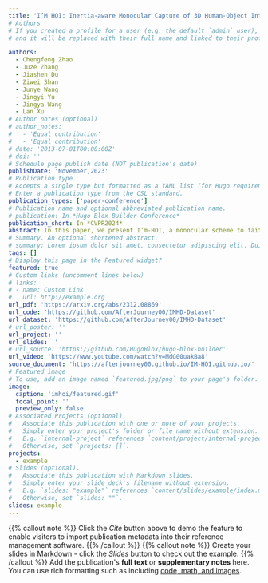 ```yaml
---
title: 'I’M HOI: Inertia-aware Monocular Capture of 3D Human-Object Interactions'
# Authors
# If you created a profile for a user (e.g. the default `admin` user), write the username (folder name) here
# and it will be replaced with their full name and linked to their profile.

authors:
  - Chengfeng Zhao
  - Juze Zhang
  - Jiashen Du
  - Ziwei Shan
  - Junye Wang 
  - Jingyi Yu 
  - Jingya Wang
  - Lan Xu
# Author notes (optional)
# author_notes:
#   - 'Equal contribution'
#   - 'Equal contribution'
# date: '2013-07-01T00:00:00Z'
# doi: ''
# Schedule page publish date (NOT publication's date).
publishDate: 'November,2023'
# Publication type.
# Accepts a single type but formatted as a YAML list (for Hugo requirements).
# Enter a publication type from the CSL standard.
publication_types: ['paper-conference']
# Publication name and optional abbreviated publication name.
# publication: In *Hugo Blox Builder Conference*
publication_short: In *CVPR2024*
abstract: In this paper, we present I’m-HOI, a monocular scheme to faithfully capture the 3D motions of both the human and object in a novel setting, using a minimal amount of RGB camera and object-mounted Inertial Measurement Unit (IMU).
# Summary. An optional shortened abstract.
# summary: Lorem ipsum dolor sit amet, consectetur adipiscing elit. Duis posuere tellus ac convallis placerat. Proin tincidunt magna sed ex sollicitudin condimentum.
tags: []
# Display this page in the Featured widget?
featured: true
# Custom links (uncomment lines below)
# links:
# - name: Custom Link
#   url: http://example.org
url_pdf: 'https://arxiv.org/abs/2312.08869'
url_code: 'https://github.com/AfterJourney00/IMHD-Dataset'
url_dataset: 'https://github.com/AfterJourney00/IMHD-Dataset'
# url_poster: ''
url_project: ''
url_slides: ''
# url_source: 'https://github.com/HugoBlox/hugo-blox-builder'
url_video: 'https://www.youtube.com/watch?v=MdG00uakBa8'
source_document: 'https://afterjourney00.github.io/IM-HOI.github.io/'
# Featured image
# To use, add an image named `featured.jpg/png` to your page's folder.
image:
  caption: 'imhoi/featured.gif'
  focal_point: ''
  preview_only: false
# Associated Projects (optional).
#   Associate this publication with one or more of your projects.
#   Simply enter your project's folder or file name without extension.
#   E.g. `internal-project` references `content/project/internal-project/index.md`.
#   Otherwise, set `projects: []`.
projects:
  - example
# Slides (optional).
#   Associate this publication with Markdown slides.
#   Simply enter your slide deck's filename without extension.
#   E.g. `slides: "example"` references `content/slides/example/index.md`.
#   Otherwise, set `slides: ""`.
slides: example
---
```

{{% callout note %}}
Click the _Cite_ button above to demo the feature to enable visitors to import publication metadata into their reference management software.
{{% /callout %}}
{{% callout note %}}
Create your slides in Markdown - click the _Slides_ button to check out the example.
{{% /callout %}}
Add the publication's **full text** or **supplementary notes** here. You can use rich formatting such as including [code, math, and images](https://docs.hugoblox.com/content/writing-markdown-latex/).
